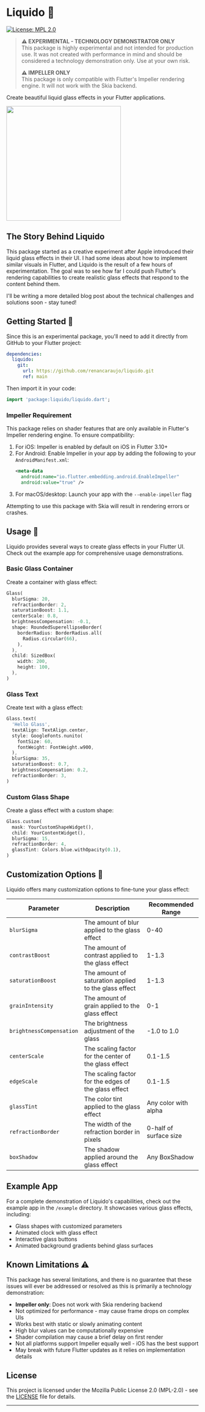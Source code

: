 # Liquido 🌊

[![License: MPL 2.0][license_badge]][license_link]

> **⚠️ EXPERIMENTAL - TECHNOLOGY DEMONSTRATOR ONLY**  
> This package is highly experimental and not intended for production use. It was not created with performance in mind and should be considered a technology demonstration only. Use at your own risk.
>
> **⚠️ IMPELLER ONLY**  
> This package is only compatible with Flutter's Impeller rendering engine. It will not work with the Skia backend.

Create beautiful liquid glass effects in your Flutter applications.

<img src="https://raw.githubusercontent.com/renancaraujo/liquido/refs/heads/main/doc/assets/screenshot.jpg" width="300">

## The Story Behind Liquido

This package started as a creative experiment after Apple introduced their liquid glass effects in their UI. I had some ideas about how to implement similar visuals in Flutter, and Liquido is the result of a few hours of experimentation. The goal was to see how far I could push Flutter's rendering capabilities to create realistic glass effects that respond to the content behind them.

I'll be writing a more detailed blog post about the technical challenges and solutions soon - stay tuned!

## Getting Started 🚀

Since this is an experimental package, you'll need to add it directly from GitHub to your Flutter project:

```yaml
dependencies:
  liquido:
    git:
      url: https://github.com/renancaraujo/liquido.git
      ref: main
```

Then import it in your code:

```dart
import 'package:liquido/liquido.dart';
```

### Impeller Requirement

This package relies on shader features that are only available in Flutter's Impeller rendering engine. To ensure compatibility:

1. For iOS: Impeller is enabled by default on iOS in Flutter 3.10+
2. For Android: Enable Impeller in your app by adding the following to your `AndroidManifest.xml`:
   ```xml
   <meta-data
     android:name="io.flutter.embedding.android.EnableImpeller"
     android:value="true" />
   ```
3. For macOS/desktop: Launch your app with the `--enable-impeller` flag

Attempting to use this package with Skia will result in rendering errors or crashes.

## Usage 📱

Liquido provides several ways to create glass effects in your Flutter UI. Check out the example app for comprehensive usage demonstrations.

### Basic Glass Container

Create a container with glass effect:

```dart
Glass(
  blurSigma: 20,
  refractionBorder: 2,
  saturationBoost: 1.1,
  centerScale: 0.8,
  brightnessCompensation: -0.1,
  shape: RoundedSuperellipseBorder(
    borderRadius: BorderRadius.all(
      Radius.circular(66),
    ),
  ),
  child: SizedBox(
    width: 200,
    height: 100,
  ),
)
```

### Glass Text

Create text with a glass effect:

```dart
Glass.text(
  'Hello Glass',
  textAlign: TextAlign.center,
  style: GoogleFonts.nunito(
    fontSize: 60,
    fontWeight: FontWeight.w900,
  ),
  blurSigma: 35,
  saturationBoost: 0.7,
  brightnessCompensation: 0.2,
  refractionBorder: 3,
)
```

### Custom Glass Shape

Create a glass effect with a custom shape:

```dart
Glass.custom(
  mask: YourCustomShapeWidget(),
  child: YourContentWidget(),
  blurSigma: 15,
  refractionBorder: 4,
  glassTint: Colors.blue.withOpacity(0.1),
)
```

## Customization Options 🎨

Liquido offers many customization options to fine-tune your glass effect:

| Parameter | Description | Recommended Range |
|-----------|-------------|------------------|
| `blurSigma` | The amount of blur applied to the glass effect | 0-40 |
| `contrastBoost` | The amount of contrast applied to the glass effect | 1-1.3 |
| `saturationBoost` | The amount of saturation applied to the glass effect | 1-1.3 |
| `grainIntensity` | The amount of grain applied to the glass effect | 0-1 |
| `brightnessCompensation` | The brightness adjustment of the glass | -1.0 to 1.0 |
| `centerScale` | The scaling factor for the center of the glass effect | 0.1-1.5 |
| `edgeScale` | The scaling factor for the edges of the glass effect | 0.1-1.5 |
| `glassTint` | The color tint applied to the glass effect | Any color with alpha |
| `refractionBorder` | The width of the refraction border in pixels | 0-half of surface size |
| `boxShadow` | The shadow applied around the glass effect | Any BoxShadow |

## Example App

For a complete demonstration of Liquido's capabilities, check out the example app in the `/example` directory. It showcases various glass effects, including:

- Glass shapes with customized parameters
- Animated clock with glass effect
- Interactive glass buttons
- Animated background gradients behind glass surfaces


## Known Limitations ⚠️

This package has several limitations, and there is no guarantee that these issues will ever be addressed or resolved as this is primarily a technology demonstration:

- **Impeller only**: Does not work with Skia rendering backend
- Not optimized for performance - may cause frame drops on complex UIs
- Works best with static or slowly animating content
- High blur values can be computationally expensive
- Shader compilation may cause a brief delay on first render
- Not all platforms support Impeller equally well - iOS has the best support
- May break with future Flutter updates as it relies on implementation details

## License

This project is licensed under the Mozilla Public License 2.0 (MPL-2.0) - see the [LICENSE](LICENSE) file for details.

---

[license_badge]: https://img.shields.io/badge/license-MPL-green.svg
[license_link]: https://opensource.org/license/mpl-2-0
